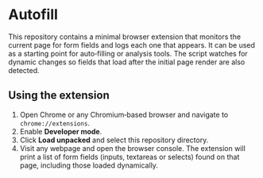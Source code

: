 # Autofill

This repository contains a minimal browser extension that monitors the
current page for form fields and logs each one that appears. It can be used
as a starting point for auto‐filling or analysis tools. The script watches
for dynamic changes so fields that load after the initial page render are
also detected.

## Using the extension
1. Open Chrome or any Chromium‐based browser and navigate to
   `chrome://extensions`.
2. Enable **Developer mode**.
3. Click **Load unpacked** and select this repository directory.
4. Visit any webpage and open the browser console. The extension will print
   a list of form fields (inputs, textareas or selects) found on that page,
   including those loaded dynamically.